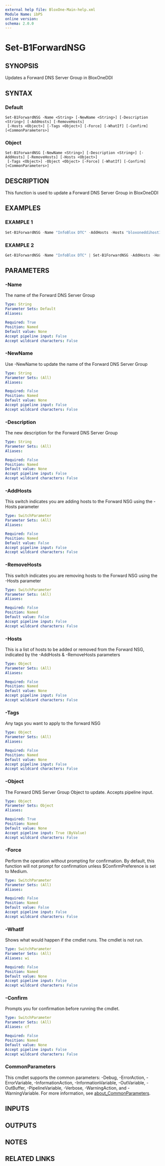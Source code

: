 ```yaml
---
external help file: BloxOne-Main-help.xml
Module Name: ibPS
online version:
schema: 2.0.0
---
```


# Set-B1ForwardNSG

## SYNOPSIS
Updates a Forward DNS Server Group in BloxOneDDI

## SYNTAX

### Default
```
Set-B1ForwardNSG -Name <String> [-NewName <String>] [-Description <String>] [-AddHosts] [-RemoveHosts]
 [-Hosts <Object>] [-Tags <Object>] [-Force] [-WhatIf] [-Confirm] [<CommonParameters>]
```

### Object
```
Set-B1ForwardNSG [-NewName <String>] [-Description <String>] [-AddHosts] [-RemoveHosts] [-Hosts <Object>]
 [-Tags <Object>] -Object <Object> [-Force] [-WhatIf] [-Confirm] [<CommonParameters>]
```

## DESCRIPTION
This function is used to update a Forward DNS Server Group in BloxOneDDI

## EXAMPLES

### EXAMPLE 1
```powershell
Set-B1ForwardNSG -Name "InfoBlox DTC" -AddHosts -Hosts "bloxoneddihost1.mydomain.corp","bloxoneddihost2.mydomain.corp"
```

### EXAMPLE 2
```powershell
Get-B1ForwardNSG -Name "InfoBlox DTC" | Set-B1ForwardNSG -AddHosts -Hosts "bloxoneddihost1.mydomain.corp","bloxoneddihost2.mydomain.corp" -NewName "Infoblox DTC New"
```

## PARAMETERS

### -Name
The name of the Forward DNS Server Group

```yaml
Type: String
Parameter Sets: Default
Aliases:

Required: True
Position: Named
Default value: None
Accept pipeline input: False
Accept wildcard characters: False
```

### -NewName
Use -NewName to update the name of the Forward DNS Server Group

```yaml
Type: String
Parameter Sets: (All)
Aliases:

Required: False
Position: Named
Default value: None
Accept pipeline input: False
Accept wildcard characters: False
```

### -Description
The new description for the Forward DNS Server Group

```yaml
Type: String
Parameter Sets: (All)
Aliases:

Required: False
Position: Named
Default value: None
Accept pipeline input: False
Accept wildcard characters: False
```

### -AddHosts
This switch indicates you are adding hosts to the Forward NSG using the -Hosts parameter

```yaml
Type: SwitchParameter
Parameter Sets: (All)
Aliases:

Required: False
Position: Named
Default value: False
Accept pipeline input: False
Accept wildcard characters: False
```

### -RemoveHosts
This switch indicates you are removing hosts to the Forward NSG using the -Hosts parameter

```yaml
Type: SwitchParameter
Parameter Sets: (All)
Aliases:

Required: False
Position: Named
Default value: False
Accept pipeline input: False
Accept wildcard characters: False
```

### -Hosts
This is a list of hosts to be added or removed from the Forward NSG, indicated by the -AddHosts & -RemoveHosts parameters

```yaml
Type: Object
Parameter Sets: (All)
Aliases:

Required: False
Position: Named
Default value: None
Accept pipeline input: False
Accept wildcard characters: False
```

### -Tags
Any tags you want to apply to the forward NSG

```yaml
Type: Object
Parameter Sets: (All)
Aliases:

Required: False
Position: Named
Default value: None
Accept pipeline input: False
Accept wildcard characters: False
```

### -Object
The Forward DNS Server Group Object to update.
Accepts pipeline input.

```yaml
Type: Object
Parameter Sets: Object
Aliases:

Required: True
Position: Named
Default value: None
Accept pipeline input: True (ByValue)
Accept wildcard characters: False
```

### -Force
Perform the operation without prompting for confirmation.
By default, this function will not prompt for confirmation unless $ConfirmPreference is set to Medium.

```yaml
Type: SwitchParameter
Parameter Sets: (All)
Aliases:

Required: False
Position: Named
Default value: False
Accept pipeline input: False
Accept wildcard characters: False
```

### -WhatIf
Shows what would happen if the cmdlet runs.
The cmdlet is not run.

```yaml
Type: SwitchParameter
Parameter Sets: (All)
Aliases: wi

Required: False
Position: Named
Default value: None
Accept pipeline input: False
Accept wildcard characters: False
```

### -Confirm
Prompts you for confirmation before running the cmdlet.

```yaml
Type: SwitchParameter
Parameter Sets: (All)
Aliases: cf

Required: False
Position: Named
Default value: None
Accept pipeline input: False
Accept wildcard characters: False
```

### CommonParameters
This cmdlet supports the common parameters: -Debug, -ErrorAction, -ErrorVariable, -InformationAction, -InformationVariable, -OutVariable, -OutBuffer, -PipelineVariable, -Verbose, -WarningAction, and -WarningVariable. For more information, see [about_CommonParameters](http://go.microsoft.com/fwlink/?LinkID=113216).

## INPUTS

## OUTPUTS

## NOTES

## RELATED LINKS
